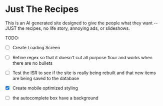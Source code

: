 # Just The Recipes

This is an AI generated site designed to give the people what they want -- JUST the recipes, no life story, annoying ads, or slideshows.

TODO:
- [ ] Create Loading Screen
- [ ] Refine regex so that it doesn't cut all purpose flour and works when there are no bullets
- [ ] Test the ISR to see if the site is really being rebuilt and that new items are being saved to the database
- [x] Create mobile optimized styling
- [ ] the autocomplete box have a background

